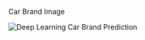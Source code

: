 Car Brand Image

![Deep Learning Car Brand Prediction](https://user-images.githubusercontent.com/52848797/171946548-69fbf2ed-51c4-4550-8b72-3cf4eb9b9642.png)
